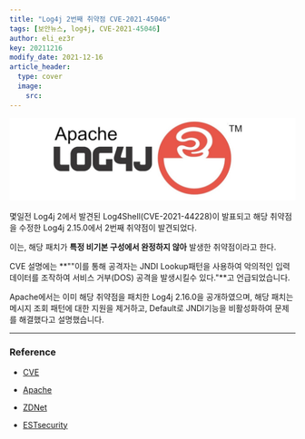 ```yaml
---
title: "Log4j 2번째 취약점 CVE-2021-45046"
tags: [보안뉴스, log4j, CVE-2021-45046]
author: eli_ez3r
key: 20211216
modify_date: 2021-12-16
article_header:
  type: cover
  image:
    src:
---
```



![Log4j Logo](/assets/img/Apache-Log4j-Logo.jpg)



몇일전 Log4j 2에서 발견된 Log4Shell(CVE-2021-44228)이 발표되고 해당 취약점을 수정한 Log4j 2.15.0에서 2번째 취약점이 발견되었다.

이는, 해당 패치가 **특정 비기본 구성에서 완정하지 않아** 발생한 취약점이라고 한다.



CVE 설명에는 **""이를 통해 공격자는 JNDI Lookup패턴을 사용하여 악의적인 입력 데이터를 조작하여 서비스 거부(DOS) 공격을 발생시킬수 있다."**고 언급되었습니다.



Apache에서는 이미 해당 취약점을 패치한 Log4j 2.16.0을 공개하였으며, 해당 패치는 메시지 조회 패턴에 대한 지원을 제거하고, Default로 JNDI기능을 비활성화하여 문제를 해결했다고 설명했습니다.



-----

### Reference

- [CVE](https://cve.mitre.org/cgi-bin/cvename.cgi?name=CVE-2021-45046)
- [Apache](https://logging.apache.org/log4j/2.x/download.html)
- [ZDNet](https://www.zdnet.com/article/second-log4j-vulnerability-found-apache-log4j-2-16-0-released/)

- [ESTsecurity](https://blog.alyac.co.kr/4355?category=750247)
